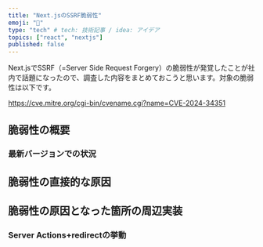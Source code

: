 ```yaml
---
title: "Next.jsのSSRF脆弱性"
emoji: "🙆"
type: "tech" # tech: 技術記事 / idea: アイデア
topics: ["react", "nextjs"]
published: false
---
```


Next.jsでSSRF（=Server Side Request Forgery）の脆弱性が発覚したことが社内で話題になったので、調査した内容をまとめておこうと思います。対象の脆弱性は以下です。

https://cve.mitre.org/cgi-bin/cvename.cgi?name=CVE-2024-34351

## 脆弱性の概要

### 最新バージョンでの状況

## 脆弱性の直接的な原因

## 脆弱性の原因となった箇所の周辺実装

### Server Actions+redirectの挙動
